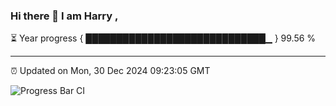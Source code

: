 ### Hi there 👋 I am Harry , 

⏳ Year progress { █████████████████████████████▁ } 99.56 %

---

⏰ Updated on Mon, 30 Dec 2024 09:23:05 GMT

![Progress Bar CI](https://github.com/duykhang68/duykhang68/workflows/Progress%20Bar%20CI/badge.svg)
